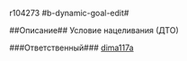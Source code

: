 r104273
#b-dynamic-goal-edit#

##Описание##
Условие нацеливания (ДТО)

###Ответственный### 
[dima117a](https://staff.yandex-team.ru/dima117a)
